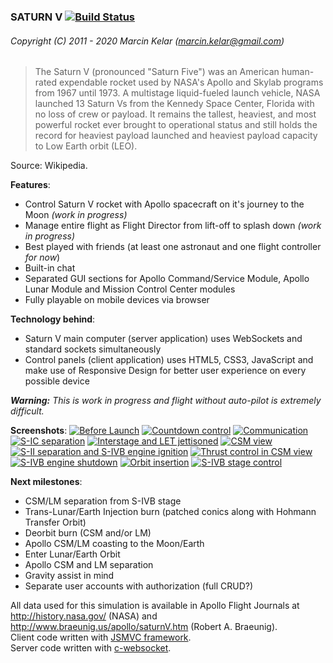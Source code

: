### SATURN V [![Build Status](https://travis-ci.org/OrionExplorer/saturn-v.png?branch=master)](https://travis-ci.org/OrionExplorer/saturn-v)
###### Copyright (C) 2011 - 2020 Marcin Kelar (marcin.kelar@gmail.com)

>The Saturn V (pronounced "Saturn Five") was an American human-rated expendable rocket used by NASA's Apollo and Skylab programs from 1967 until 1973. A multistage liquid-fueled launch vehicle, NASA launched 13 Saturn Vs from the Kennedy Space Center, Florida with no loss of crew or payload. It remains the tallest, heaviest, and most powerful rocket ever brought to operational status and still holds the record for heaviest payload launched and heaviest payload capacity to Low Earth orbit (LEO).

Source: Wikipedia.

**Features**:
* Control Saturn V rocket with Apollo spacecraft on it's journey to the Moon *(work in progress)*
* Manage entire flight as Flight Director from lift-off to splash down *(work in progress)*
* Best played with friends (at least one astronaut and one flight controller *for now*)
* Built-in chat
* Separated GUI sections for Apollo Command/Service Module, Apollo Lunar Module and Mission Control Center modules
* Fully playable on mobile devices via browser

**Technology behind**:
* Saturn V main computer (server application) uses WebSockets and standard sockets simultaneously
* Control panels (client application) uses HTML5, CSS3, JavaScript and make use of Responsive Design for better user experience on every possible device

**_Warning:_** _This is work in progress and flight without auto-pilot is extremely difficult._

**Screenshots**:
[![Before Launch](https://raw.githubusercontent.com/OrionExplorer/saturn-v/master/client/resources/01.png)](https://raw.githubusercontent.com/OrionExplorer/saturn-v/master/client/resources/01.png)
[![Countdown control](https://raw.githubusercontent.com/OrionExplorer/saturn-v/master/client/resources/02.png)](https://raw.githubusercontent.com/OrionExplorer/saturn-v/master/client/resources/02.png)
[![Communication](https://raw.githubusercontent.com/OrionExplorer/saturn-v/master/client/resources/03.png)](https://raw.githubusercontent.com/OrionExplorer/saturn-v/master/client/resources/03.png)
[![S-IC separation](https://raw.githubusercontent.com/OrionExplorer/saturn-v/master/client/resources/04.png)](https://raw.githubusercontent.com/OrionExplorer/saturn-v/master/client/resources/04.png)
[![Interstage and LET jettisoned](https://raw.githubusercontent.com/OrionExplorer/saturn-v/master/client/resources/05.png)](https://raw.githubusercontent.com/OrionExplorer/saturn-v/master/client/resources/05.png)
[![CSM view](https://raw.githubusercontent.com/OrionExplorer/saturn-v/master/client/resources/06.png)](https://raw.githubusercontent.com/OrionExplorer/saturn-v/master/client/resources/06.png)
[![S-II separation and S-IVB engine ignition](https://raw.githubusercontent.com/OrionExplorer/saturn-v/master/client/resources/07.png)](https://raw.githubusercontent.com/OrionExplorer/saturn-v/master/client/resources/07.png)
[![Thrust control in CSM view](https://raw.githubusercontent.com/OrionExplorer/saturn-v/master/client/resources/08.png)](https://raw.githubusercontent.com/OrionExplorer/saturn-v/master/client/resources/08.png)
[![S-IVB engine shutdown](https://raw.githubusercontent.com/OrionExplorer/saturn-v/master/client/resources/09.png)](https://raw.githubusercontent.com/OrionExplorer/saturn-v/master/client/resources/09.png)
[![Orbit insertion](https://raw.githubusercontent.com/OrionExplorer/saturn-v/master/client/resources/10.png)](https://raw.githubusercontent.com/OrionExplorer/saturn-v/master/client/resources/10.png)
[![S-IVB stage control](https://raw.githubusercontent.com/OrionExplorer/saturn-v/master/client/resources/11.png)](https://raw.githubusercontent.com/OrionExplorer/saturn-v/master/client/resources/11.png)


**Next milestones**:
- CSM/LM separation from S-IVB stage
- Trans-Lunar/Earth Injection burn (patched conics along with Hohmann Transfer Orbit)
- Deorbit burn (CSM and/or LM)
- Apollo CSM/LM coasting to the Moon/Earth
- Enter Lunar/Earth Orbit
- Apollo CSM and LM separation
- Gravity assist in mind
- Separate user accounts with authorization (full CRUD?)


All data used for this simulation is available in Apollo Flight Journals at http://history.nasa.gov/ (NASA) and http://www.braeunig.us/apollo/saturnV.htm (Robert A. Braeunig).  
Client code written with [JSMVC framework](https://github.com/OrionExplorer/js-mvc).  
Server code written with [c-websocket](https://github.com/OrionExplorer/c-websocket).
